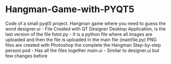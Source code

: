 # Hangman-Game-with-PYQT5
Code of a small pyqt5 project. Hangman game where you need to guess the word
designer.ui - File Created with QT Designer Desktop Application, is the last version of the file
fotot.py - It is a python file where all images are uploaded and then the file is uploaded in the main file (mainfile.py)
PNG files are created with Photoshop the complete the Hangman Step-by-step
personi.psd - Has all the files together
main.ui - Similar to designer.ui but few changes before
